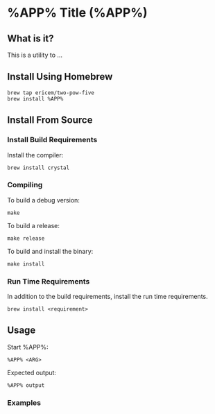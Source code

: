 # %APP% Title (%APP%)

## What is it?

This is a utility to ...


## Install Using Homebrew

```
brew tap ericem/two-pow-five
brew install %APP%
```

## Install From Source

### Install Build Requirements

Install the compiler:

```
brew install crystal
```

### Compiling

To build a debug version:

```
make
```

To build a release:

```
make release
```

To build and install the binary:
```
make install
```

### Run Time Requirements

In addition to the build requirements, install the run time requirements.


```
brew install <requirement>
```

## Usage


Start %APP%:

```
%APP% <ARG>
```

Expected output:

```
%APP% output
```


### Examples

